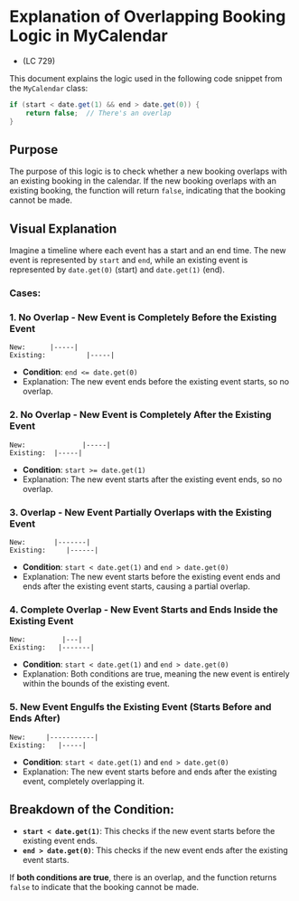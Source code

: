 
# Explanation of Overlapping Booking Logic in MyCalendar

- (LC 729)

This document explains the logic used in the following code snippet from the `MyCalendar` class:

```java
if (start < date.get(1) && end > date.get(0)) {
    return false;  // There's an overlap
}
```

## Purpose
The purpose of this logic is to check whether a new booking overlaps with an existing booking in the calendar. If the new booking overlaps with an existing booking, the function will return `false`, indicating that the booking cannot be made.

## Visual Explanation

Imagine a timeline where each event has a start and an end time. The new event is represented by `start` and `end`, while an existing event is represented by `date.get(0)` (start) and `date.get(1)` (end).

### Cases:

### 1. **No Overlap - New Event is Completely Before the Existing Event**

```
New:      |-----|   
Existing:          |-----|
```

- **Condition**: `end <= date.get(0)`
- Explanation: The new event ends before the existing event starts, so no overlap.

### 2. **No Overlap - New Event is Completely After the Existing Event**

```
New:              |-----|
Existing:  |-----|
```

- **Condition**: `start >= date.get(1)`
- Explanation: The new event starts after the existing event ends, so no overlap.

### 3. **Overlap - New Event Partially Overlaps with the Existing Event**

```
New:       |-------|
Existing:     |------|
```

- **Condition**: `start < date.get(1)` and `end > date.get(0)`
- Explanation: The new event starts before the existing event ends and ends after the existing event starts, causing a partial overlap.

### 4. **Complete Overlap - New Event Starts and Ends Inside the Existing Event**

```
New:         |---|
Existing:   |-------|
```

- **Condition**: `start < date.get(1)` and `end > date.get(0)`
- Explanation: Both conditions are true, meaning the new event is entirely within the bounds of the existing event.

### 5. **New Event Engulfs the Existing Event (Starts Before and Ends After)**

```
New:     |-----------|
Existing:   |-----|
```

- **Condition**: `start < date.get(1)` and `end > date.get(0)`
- Explanation: The new event starts before and ends after the existing event, completely overlapping it.

## Breakdown of the Condition:

- **`start < date.get(1)`**: This checks if the new event starts before the existing event ends.
- **`end > date.get(0)`**: This checks if the new event ends after the existing event starts.

If **both conditions are true**, there is an overlap, and the function returns `false` to indicate that the booking cannot be made.

